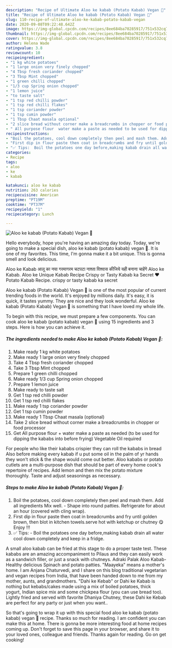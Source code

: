 ```yaml
---
description: "Recipe of Ultimate Aloo ke kabab (Potato Kabab) Vegan 🍃"
title: "Recipe of Ultimate Aloo ke kabab (Potato Kabab) Vegan 🍃"
slug: 110-recipe-of-ultimate-aloo-ke-kabab-potato-kabab-vegan
date: 2020-09-08T09:22:48.642Z
image: https://img-global.cpcdn.com/recipes/8ee684ba70285917/751x532cq70/aloo-ke-kabab-potato-kabab-vegan-🍃-recipe-main-photo.jpg
thumbnail: https://img-global.cpcdn.com/recipes/8ee684ba70285917/751x532cq70/aloo-ke-kabab-potato-kabab-vegan-🍃-recipe-main-photo.jpg
cover: https://img-global.cpcdn.com/recipes/8ee684ba70285917/751x532cq70/aloo-ke-kabab-potato-kabab-vegan-🍃-recipe-main-photo.jpg
author: Helena Wade
ratingvalue: 3.8
reviewcount: 10
recipeingredient:
- "1 kg white potatoes"
- "1 large onion very finely chopped"
- "4 Tbsp fresh coriander chopped"
- "3 Tbsp Mint chopped"
- "1 green chilli chopped"
- "1/3 cup Spring onion chopped"
- "1 lemon juice"
- "to taste salt"
- "1 tsp red chilli powder"
- "1 tsp red chilli flakes"
- "1 tsp coriander powder"
- "1 tsp cumin powder"
- "1 Tbsp Chaat masala optional"
- "2 slice bread without corner make a breadcrumbs in chopper or food processor"
- " All purpose flour  water make a paste as needed to be used for dipping the kababs into before frying Vegetable Oil required"
recipeinstructions:
- "Boil the potatoes, cool down completely then peel and mash them. Add all ingredients Mix well. Shape into round patties. Refrigerate for about an hour (covered with cling wrap)."
- "First dip in flour paste then coat in breadcrumbs and fry until golden brown, then blot in kitchen towels.serve hot with ketchup or chutney 😋Enjoy !!!"
- "✅ Tips:  Boil the potatoes one day before,making kabab drain all water cool down completely and keep in a fridge."
categories:
- Recipe
tags:
- aloo
- ke
- kabab

katakunci: aloo ke kabab 
nutrition: 263 calories
recipecuisine: American
preptime: "PT19M"
cooktime: "PT37M"
recipeyield: "1"
recipecategory: Lunch

---
```



![Aloo ke kabab (Potato Kabab) Vegan 🍃](https://img-global.cpcdn.com/recipes/8ee684ba70285917/751x532cq70/aloo-ke-kabab-potato-kabab-vegan-🍃-recipe-main-photo.jpg)

Hello everybody, hope you're having an amazing day today. Today, we're going to make a special dish, aloo ke kabab (potato kabab) vegan 🍃. It is one of my favorites. This time, I'm gonna make it a bit unique. This is gonna smell and look delicious.

Aloo ke Kabab आलू का नया गरमागरम चटपटा नाश्ता विश्वास कीजिये यही बनाना चाहेंगे Aloo ke Kabab. Aloo ke Unique Kabab Recipe Crispy or Tasty Kabab ka Secret ♥️ Potato Kabab Recipe. crispy or tasty kabab ka secret

Aloo ke kabab (Potato Kabab) Vegan 🍃 is one of the most popular of current trending foods in the world. It's enjoyed by millions daily. It's easy, it is quick, it tastes yummy. They are nice and they look wonderful. Aloo ke kabab (Potato Kabab) Vegan 🍃 is something that I have loved my whole life.


To begin with this recipe, we must prepare a few components. You can cook aloo ke kabab (potato kabab) vegan 🍃 using 15 ingredients and 3 steps. Here is how you can achieve it.

<!--inarticleads1-->

##### The ingredients needed to make Aloo ke kabab (Potato Kabab) Vegan 🍃:

1. Make ready 1 kg white potatoes
1. Make ready 1 large onion very finely chopped
1. Take 4 Tbsp fresh coriander chopped
1. Take 3 Tbsp Mint chopped
1. Prepare 1 green chilli chopped
1. Make ready 1/3 cup Spring onion chopped
1. Prepare 1 lemon juice
1. Make ready to taste salt
1. Get 1 tsp red chilli powder
1. Get 1 tsp red chilli flakes
1. Make ready 1 tsp coriander powder
1. Get 1 tsp cumin powder
1. Make ready 1 Tbsp Chaat masala (optional)
1. Take 2 slice bread without corner make a breadcrumbs in chopper or food processor
1. Get  All purpose flour + water make a paste as needed (to be used for dipping the kababs into before frying) Vegetable Oil required


For people who like their kababs crispier they can roll the kababs in bread Also before making every kabab if u put some oil in the palm of yr hands they won&#39;t stick &amp; the shape would come out better. Aloo kababs or potato cutlets are a multi-purpose dish that should be part of every home cook&#39;s repertoire of recipes. Add lemon and then mix the potato mixture thoroughly. Taste and adjust seasonings as necessary. 

<!--inarticleads2-->

##### Steps to make Aloo ke kabab (Potato Kabab) Vegan 🍃:

1. Boil the potatoes, cool down completely then peel and mash them. Add all ingredients Mix well. - Shape into round patties. Refrigerate for about an hour (covered with cling wrap).
1. First dip in flour paste then coat in breadcrumbs and fry until golden brown, then blot in kitchen towels.serve hot with ketchup or chutney 😋Enjoy !!!
1. ✅ Tips:  - Boil the potatoes one day before,making kabab drain all water cool down completely and keep in a fridge.


A small aloo kabab can be fried at this stage to do a proper taste test. These kababs are an amazing accompaniment to Pilaus and they can easily work as a sandwich filler, or just a snack with chutneys. Adraki Palak Aloo Kabab- Healthy delicious Spinach and potato patties. &#34;Maayeka&#34; means a mother&#39;s home. I am Anjana Chaturvedi, and I share on this blog traditional vegetarian and vegan recipes from India, that have been handed down to me from my mother, aunts, and grandmothers. &#34;Dahi ke Kebab&#34; or Dahi ke Kabab is nothing but kebabs/cakes made using a mix of boiled potatoes, thick yogurt, Indian spice mix and some chickpea flour (you can use bread too). Lightly fried and served with favorite Dhaniya Chutney, these Dahi ke Kebab are perfect for any party or just when you want.. 

So that's going to wrap it up with this special food aloo ke kabab (potato kabab) vegan 🍃 recipe. Thanks so much for reading. I am confident you can make this at home. There is gonna be more interesting food at home recipes coming up. Don't forget to save this page in your browser, and share it to your loved ones, colleague and friends. Thanks again for reading. Go on get cooking!
